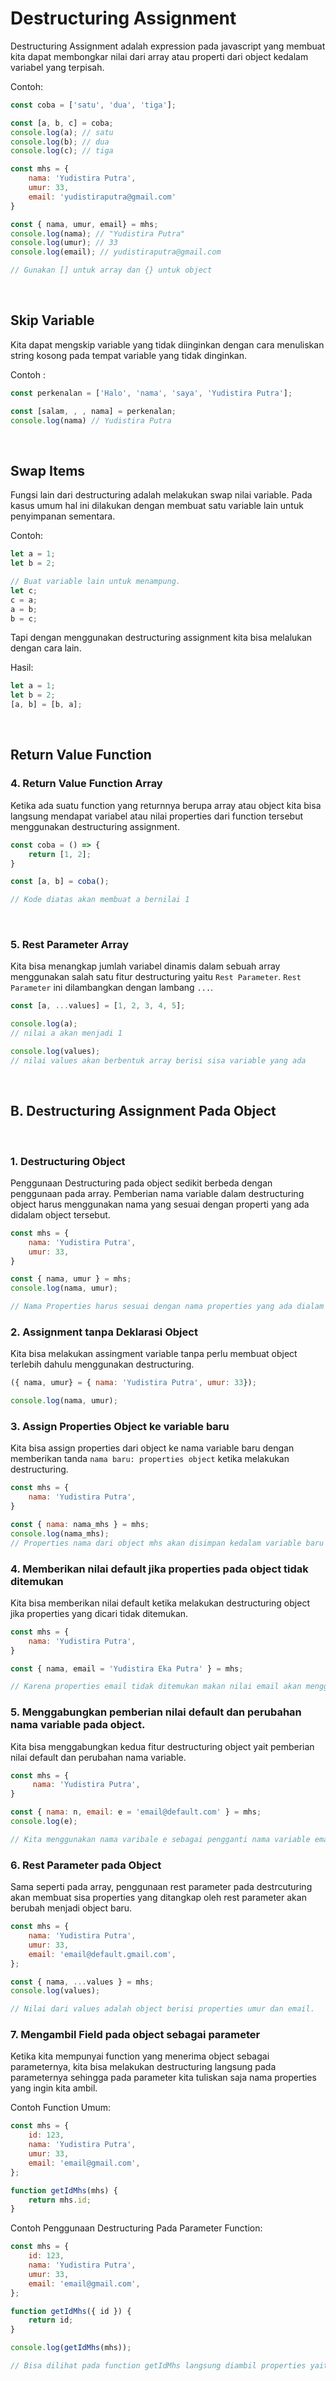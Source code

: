 # Destructuring Assignment

Destructuring Assignment adalah expression pada javascript yang membuat kita dapat membongkar nilai dari array atau properti dari object kedalam variabel yang terpisah.

Contoh:
```js
const coba = ['satu', 'dua', 'tiga'];

const [a, b, c] = coba;
console.log(a); // satu
console.log(b); // dua
console.log(c); // tiga

const mhs = {
    nama: 'Yudistira Putra',
    umur: 33,
    email: 'yudistiraputra@gmail.com'
}

const { nama, umur, email} = mhs;
console.log(nama); // "Yudistira Putra"
console.log(umur); // 33
console.log(email); // yudistiraputra@gmail.com

// Gunakan [] untuk array dan {} untuk object
```
<br />

## Skip Variable

Kita dapat mengskip variable yang tidak diinginkan dengan cara menuliskan string kosong pada tempat variable yang tidak dinginkan.

Contoh : 

```js
const perkenalan = ['Halo', 'nama', 'saya', 'Yudistira Putra'];

const [salam, , , nama] = perkenalan;
console.log(nama) // Yudistira Putra
```
<br />

## Swap Items

Fungsi lain dari destructuring adalah melakukan swap nilai variable. Pada kasus umum hal ini dilakukan dengan membuat satu variable lain untuk penyimpanan sementara. 

Contoh: 
```js
let a = 1;
let b = 2;

// Buat variable lain untuk menampung.
let c;
c = a;
a = b;
b = c;
```

Tapi dengan menggunakan destructuring assignment kita bisa melalukan dengan cara lain.

Hasil:
```js
let a = 1;
let b = 2;
[a, b] = [b, a];
```
<br />

## Return Value Function

### 4. Return Value Function Array

Ketika ada suatu function yang returnnya berupa array atau object kita bisa langsung mendapat variabel atau nilai properties dari function tersebut menggunakan destructuring assignment.

```js
const coba = () => {
    return [1, 2];
}

const [a, b] = coba();

// Kode diatas akan membuat a bernilai 1
```
<br />

### 5. Rest Parameter Array

Kita bisa menangkap jumlah variabel dinamis dalam sebuah array menggunakan salah satu fitur destructuring yaitu `Rest Parameter`. `Rest Parameter` ini dilambangkan dengan lambang `...`.

```js
const [a, ...values] = [1, 2, 3, 4, 5];

console.log(a);
// nilai a akan menjadi 1

console.log(values);
// nilai values akan berbentuk array berisi sisa variable yang ada 
```
<br />

## B. Destructuring Assignment Pada Object
<br />

### 1. Destructuring Object

Penggunaan Destructuring pada object sedikit berbeda dengan penggunaan pada array. Pemberian nama variable dalam destructuring object harus menggunakan nama yang sesuai dengan properti yang ada didalam object tersebut.

```js
const mhs = {
    nama: 'Yudistira Putra',
    umur: 33,
}

const { nama, umur } = mhs;
console.log(nama, umur);

// Nama Properties harus sesuai dengan nama properties yang ada dialam objectnya
```

### 2. Assignment tanpa Deklarasi Object

Kita bisa melakukan assingment variable tanpa perlu membuat object terlebih dahulu menggunakan destructuring.

```js
({ nama, umur} = { nama: 'Yudistira Putra', umur: 33});

console.log(nama, umur);
```

### 3. Assign Properties Object ke variable baru

Kita bisa assign properties dari object ke nama variable baru dengan memberikan tanda `nama baru: properties object` ketika melakukan destructuring.

```js
const mhs = {
    nama: 'Yudistira Putra',
}

const { nama: nama_mhs } = mhs;
console.log(nama_mhs);
// Properties nama dari object mhs akan disimpan kedalam variable baru bernama nama_mhs.
```

### 4. Memberikan nilai default jika properties pada object tidak ditemukan

Kita bisa memberikan nilai default ketika melakukan destructuring object jika properties yang dicari tidak ditemukan.

```js
const mhs = {
    nama: 'Yudistira Putra',
}

const { nama, email = 'Yudistira Eka Putra' } = mhs;

// Karena properties email tidak ditemukan makan nilai email akan menggunakan nilai default sesuai yang telah diberikan.
```

### 5. Menggabungkan pemberian nilai default dan perubahan nama variable pada object.

Kita bisa menggabungkan kedua fitur destructuring object yait pemberian nilai default dan perubahan nama variable.

```js
const mhs = {
     nama: 'Yudistira Putra',
}

const { nama: n, email: e = 'email@default.com' } = mhs;
console.log(e);

// Kita menggunakan nama varibale e sebagai pengganti nama variable email dan kita gunakan nilai default dikarenakan object mahasiswa tidak memiliki properties email.
```

### 6. Rest Parameter pada Object  

Sama seperti pada array, penggunaan rest parameter pada destrcuturing akan membuat sisa properties yang ditangkap oleh rest parameter akan berubah menjadi object baru.

```js
const mhs = {
    nama: 'Yudistira Putra',
    umur: 33,
    email: 'email@default.gmail.com',
};

const { nama, ...values } = mhs;
console.log(values);

// Nilai dari values adalah object berisi properties umur dan email.
```

### 7. Mengambil Field pada object sebagai parameter
Ketika kita mempunyai function yang menerima object sebagai parameternya, kita bisa melakukan destructuring langsung pada parameternya sehingga pada parameter kita tuliskan saja nama properties yang ingin kita ambil.

Contoh Function Umum:
```js
const mhs = {
    id: 123,
    nama: 'Yudistira Putra',
    umur: 33,
    email: 'email@gmail.com',
};

function getIdMhs(mhs) {
    return mhs.id;
}
```

Contoh Penggunaan Destructuring Pada Parameter Function:

```js
const mhs = {
    id: 123,
    nama: 'Yudistira Putra',
    umur: 33,
    email: 'email@gmail.com',
};

function getIdMhs({ id }) {
    return id;
}

console.log(getIdMhs(mhs));

// Bisa dilihat pada function getIdMhs langsung diambil properties yaitu id. Tetapi tetap function tersebut akan menerima object sebagai parameternya
```